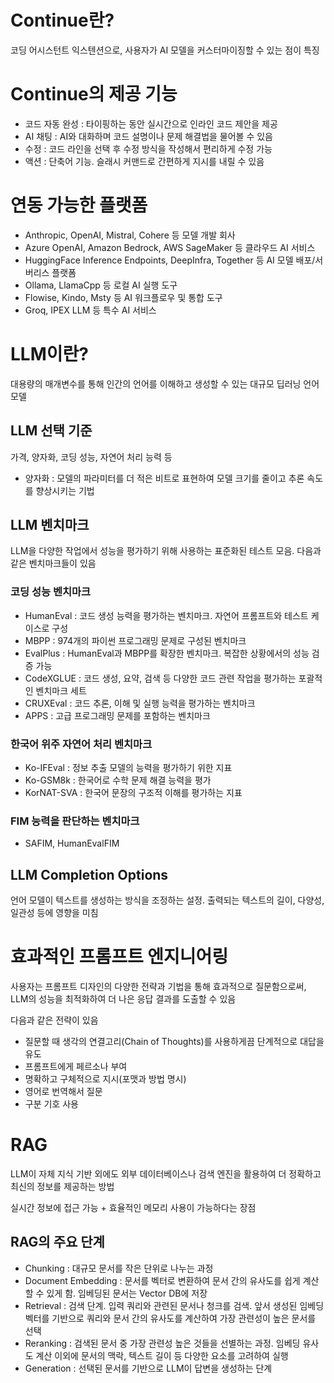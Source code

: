 # Continue란?

코딩 어시스턴트 익스텐션으로, 사용자가 AI 모델을 커스터마이징할 수 있는 점이 특징

# Continue의 제공 기능

- 코드 자동 완성 : 타이핑하는 동안 실시간으로 인라인 코드 제안을 제공
- AI 채팅 : AI와 대화하며 코드 설명이나 문제 해결법을 물어볼 수 있음
- 수정 : 코드 라인을 선택 후 수정 방식을 작성해서 편리하게 수정 가능
- 액션 : 단축어 기능. 슬래시 커맨드로 간편하게 지시를 내릴 수 있음

# 연동 가능한 플랫폼

- Anthropic, OpenAI, Mistral, Cohere 등 모델 개발 회사
- Azure OpenAI, Amazon Bedrock, AWS SageMaker 등 클라우드 AI 서비스
- HuggingFace Inference Endpoints, DeepInfra, Together 등 AI 모델 배포/서버리스 플랫폼
- Ollama, LlamaCpp 등 로컬 AI 실행 도구
- Flowise, Kindo, Msty 등 AI 워크플로우 및 통합 도구
- Groq, IPEX LLM 등 특수 AI 서비스

# LLM이란?

대용량의 매개변수를 통해 인간의 언어를 이해하고 생성할 수 있는 대규모 딥러닝 언어 모델

## LLM 선택 기준

가격, 양자화, 코딩 성능, 자연어 처리 능력 등

- 양자화 : 모델의 파라미터를 더 적은 비트로 표현하여 모델 크기를 줄이고 추론 속도를 향상시키는 기법

## LLM 벤치마크

LLM을 다양한 작업에서 성능을 평가하기 위해 사용하는 표준화된 테스트 모음. 다음과 같은 벤치마크들이 있음

### 코딩 성능 벤치마크

- HumanEval : 코드 생성 능력을 평가하는 벤치마크. 자연어 프롬프트와 테스트 케이스로 구성
- MBPP : 974개의 파이썬 프로그래밍 문제로 구성된 벤치마크
- EvalPlus : HumanEval과 MBPP를 확장한 벤치마크. 복잡한 상황에서의 성능 검증 가능
- CodeXGLUE : 코드 생성, 요약, 검색 등 다양한 코드 관련 작업을 평가하는 포괄적인 벤치마크 세트
- CRUXEval : 코드 추론, 이해 및 실행 능력을 평가하는 벤치마크
- APPS : 고급 프로그래밍 문제를 포함하는 벤치마크

### 한국어 위주 자연어 처리 벤치마크

- Ko-IFEval : 정보 추출 모델의 능력을 평가하기 위한 지표
- Ko-GSM8k : 한국어로 수학 문제 해결 능력을 평가
- KorNAT-SVA : 한국어 문장의 구조적 이해를 평가하는 지표

### FIM 능력을 판단하는 벤치마크

- SAFIM, HumanEvalFIM

## **LLM Completion Options**

언어 모델이 텍스트를 생성하는 방식을 조정하는 설정.
출력되는 텍스트의 길이, 다양성, 일관성 등에 영향을 미침

# **효과적인 프롬프트 엔지니어링**

사용자는 프롬프트 디자인의 다양한 전략과 기법을 통해 효과적으로 질문함으로써, LLM의 성능을 최적화하여 더 나은 응답 결과를 도출할 수 있음

다음과 같은 전략이 있음

- 질문할 때 생각의 연결고리(Chain of Thoughts)를 사용하게끔 단계적으로 대답을 유도
- 프롬프트에게 페르소나 부여
- 명확하고 구체적으로 지시(포맷과 방법 명시)
- 영어로 번역해서 질문
- 구분 기호 사용

# RAG

LLM이 자체 지식 기반 외에도 외부 데이터베이스나 검색 엔진을 활용하여 더 정확하고 최신의 정보를 제공하는 방법

실시간 정보에 접근 가능 + 효율적인 메모리 사용이 가능하다는 장점

## RAG의 주요 단계

- Chunking : 대규모 문서를 작은 단위로 나누는 과정
- Document Embedding : 문서를 벡터로 변환하여 문서 간의 유사도를 쉽게 계산할 수 있게 함. 임베딩된 문서는 Vector DB에 저장
- Retrieval : 검색 단계. 입력 쿼리와 관련된 문서나 청크를 검색. 앞서 생성된 임베딩 벡터를 기반으로 쿼리와 문서 간의 유사도를 계산하여 가장 관련성이 높은 문서를 선택
- Reranking : 검색된 문서 중 가장 관련성 높은 것들을 선별하는 과정. 임베딩 유사도 계산 이외에 문서의 맥락, 텍스트 길이 등 다양한 요소를 고려하여 실행
- Generation : 선택된 문서를 기반으로 LLM이 답변을 생성하는 단계
